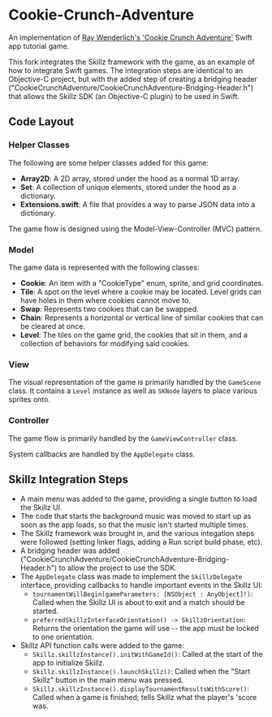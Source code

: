 # Cookie-Crunch-Adventure

An implementation of [Ray Wenderlich's 'Cookie Crunch Adventure'](http://www.raywenderlich.com/66877/how-to-make-a-game-like-candy-crush-part-1) Swift app tutorial game.

This fork integrates the Skillz framework with the game, as an example of how to integrate Swift games. The integration steps are identical to an Objective-C project, but with the added step of creating a bridging header ("CookieCrunchAdventure/CookieCrunchAdventure-Bridging-Header.h") that allows the Skillz SDK (an Objective-C plugin) to be used in Swift.


## Code Layout

### Helper Classes

The following are some helper classes added for this game:

* **Array2D<T>**: A 2D array, stored under the hood as a normal 1D array.
* **Set<T>**: A collection of unique elements, stored under the hood as a dictionary.
* **Extensions.swift**: A file that provides a way to parse JSON data into a dictionary.

The game flow is designed using the Model-View-Controller (MVC) pattern.

### Model

The game data is represented with the following classes:

* **Cookie**: An item with a "CookieType" enum, sprite, and grid coordinates.
* **Tile**: A spot on the level where a cookie may be located. Level grids can have holes in them where cookies cannot move to.
* **Swap**: Represents two cookies that can be swapped.
* **Chain**: Represents a horizontal or vertical line of similar cookies that can be cleared at once.
* **Level**: The tiles on the game grid, the cookies that sit in them, and a collection of behaviors for modifying said cookies.

### View
The visual representation of the game is primarily handled by the `GameScene` class. It contains a `Level` instance as well as `SKNode` layers to place various sprites onto.

### Controller

The game flow is primarily handled by the `GameViewController` class.

System callbacks are handled by the `AppDelegate` class.


## Skillz Integration Steps

* A main menu was added to the game, providing a single button to load the Skillz UI.
* The code that starts the background music was moved to start up as soon as the app loads, so that the music isn't started multiple times.
* The Skillz framework was brought in, and the various integation steps were followed (setting linker flags, adding a Run script build phase, etc).
* A bridging header was added ("CookieCrunchAdventure/CookieCrunchAdventure-Bridging-Header.h") to allow the project to use the SDK.
* The `AppDelegate` class was made to implement the `SkillzDelegate` interface, providing callbacks to handle important events in the Skillz UI:
    * `tournamentWillBegin(gameParameters: [NSObject : AnyObject]!)`: Called when the Skillz UI is about to exit and a match should be started.
    * `preferredSkillzInterfaceOrientation() -> SkillzOrientation`: Returns the orientation the game will use -- the app must be locked to one orientation.
* Skillz API function calls were added to the game:
    * `Skillz.skillzInstance().initWithGameId()`: Called at the start of the app to initialize Skillz.
    * `Skillz.skillzInstance().launchSkillz()`: Called when the "Start Skillz" button in the main menu was pressed.
    * `Skillz.skillzInstance().displayTournamentResultsWithScore()`: Called when a game is finished; tells Skillz what the player's 'score was.